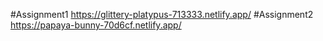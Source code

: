 #Assignment1 https://glittery-platypus-713333.netlify.app/
#Assignment2 https://papaya-bunny-70d6cf.netlify.app/
